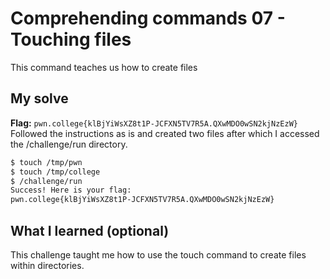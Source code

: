 # Comprehending commands 07 - Touching files
This command teaches us how to create files

## My solve
**Flag:** `pwn.college{klBjYiWsXZ8t1P-JCFXN5TV7R5A.QXwMDO0wSN2kjNzEzW}`
Followed the instructions as is and created two files after which I accessed the /challenge/run directory.
```bash
$ touch /tmp/pwn
$ touch /tmp/college
$ /challenge/run
Success! Here is your flag:
pwn.college{klBjYiWsXZ8t1P-JCFXN5TV7R5A.QXwMDO0wSN2kjNzEzW}
```
## What I learned (optional)
This challenge taught me how to use the touch command to create files within directories.
